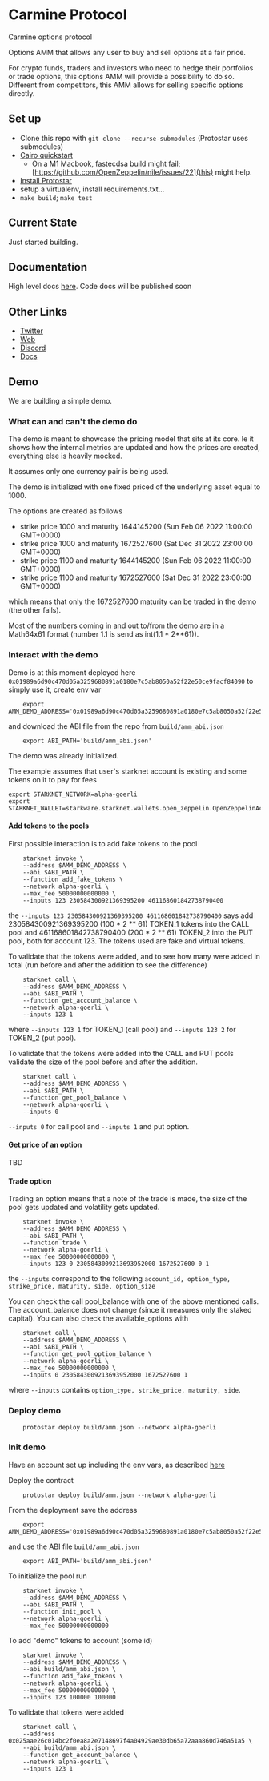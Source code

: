 # Carmine Protocol

Carmine options protocol

Options AMM that allows any user to buy and sell options at a fair price.

For crypto funds, traders and investors who need to hedge their portfolios or trade options, this
options AMM will provide a possibility to do so. Different from competitors, this AMM allows for
selling specific options directly.


## Set up

- Clone this repo with `git clone --recurse-submodules` (Protostar uses submodules)
- [Cairo quickstart](https://www.cairo-lang.org/docs/quickstart.html)
    - On a M1 Macbook, fastecdsa build might fail; [https://github.com/OpenZeppelin/nile/issues/22](this) might help.
- [Install Protostar](https://docs.swmansion.com/protostar/docs/tutorials/installation)
- setup a virtualenv, install requirements.txt...
- `make build`; `make test`

## Current State

Just started building.


## Documentation

High level docs [here](https://carmine-finance.gitbook.io/carmine-options-amm/).
Code docs will be published soon


## Other Links

- [Twitter](https://twitter.com/CarmineOptions)
- [Web](https://carmine.finance)
- [Discord](https://discord.com/invite/uRs7j8w3bX)
- [Docs](https://carmine-finance.gitbook.io/carmine-options-amm/)

## Demo

We are building a simple demo.

### What can and can't the demo do

The demo is meant to showcase the pricing model that sits at its core. Ie it shows how the internal
metrics are updated and how the prices are created, everything else is heavily mocked.

It assumes only one currency pair is being used.

The demo is initialized with one fixed priced of the underlying asset equal to 1000.

The options are created as follows
- strike price 1000 and maturity 1644145200 (Sun Feb 06 2022 11:00:00 GMT+0000)
- strike price 1000 and maturity 1672527600 (Sat Dec 31 2022 23:00:00 GMT+0000)
- strike price 1100 and maturity 1644145200 (Sun Feb 06 2022 11:00:00 GMT+0000)
- strike price 1100 and maturity 1672527600 (Sat Dec 31 2022 23:00:00 GMT+0000)

which means that only the 1672527600 maturity can be traded in the demo (the other fails).

Most of the numbers coming in and out to/from the demo are in a Math64x61 format
(number 1.1 is send as int(1.1 * 2**61)).

### Interact with the demo

Demo is at this moment deployed here `0x01989a6d90c470d05a3259680891a0180e7c5ab8050a52f22e50ce9facf84090`
to simply use it, create env var
```
    export AMM_DEMO_ADDRESS='0x01989a6d90c470d05a3259680891a0180e7c5ab8050a52f22e50ce9facf84090'
```
and download the ABI file from the repo from `build/amm_abi.json`
```
    export ABI_PATH='build/amm_abi.json'
```

The demo was already initialized.

The example assumes that user's starknet account is existing and some tokens on it to pay for fees
```
export STARKNET_NETWORK=alpha-goerli
export STARKNET_WALLET=starkware.starknet.wallets.open_zeppelin.OpenZeppelinAccount
```

#### Add tokens to the pools
First possible interaction is to add fake tokens to the pool
```
    starknet invoke \
    --address $AMM_DEMO_ADDRESS \
    --abi $ABI_PATH \
    --function add_fake_tokens \
    --network alpha-goerli \
    --max_fee 50000000000000 \
    --inputs 123 230584300921369395200 461168601842738790400
```
the `--inputs 123 230584300921369395200 461168601842738790400` says add 230584300921369395200
(100 * 2 ** 61) TOKEN_1 tokens into the CALL pool and 461168601842738790400 (200 * 2 ** 61) TOKEN_2
into the PUT pool, both for account 123. The tokens used are fake and virtual tokens.

To validate that the tokens were added, and to see how many were added in total
(run before and after the addition to see the difference)
```
    starknet call \
    --address $AMM_DEMO_ADDRESS \
    --abi $ABI_PATH \
    --function get_account_balance \
    --network alpha-goerli \
    --inputs 123 1
```
where `--inputs 123 1` for TOKEN_1 (call pool) and `--inputs 123 2` for TOKEN_2 (put pool).

To validate that the tokens were added into the CALL and PUT pools validate the size of the pool
before and after the addition.
```
    starknet call \
    --address $AMM_DEMO_ADDRESS \
    --abi $ABI_PATH \
    --function get_pool_balance \
    --network alpha-goerli \
    --inputs 0
```
`--inputs 0` for call pool and `--inputs 1` and put option.

#### Get price of an option

TBD

#### Trade option

Trading an option means that a note of the trade is made, the size of the pool gets updated
and volatility gets updated.
```
    starknet invoke \
    --address $AMM_DEMO_ADDRESS \
    --abi $ABI_PATH \
    --function trade \
    --network alpha-goerli \
    --max_fee 50000000000000 \
    --inputs 123 0 2305843009213693952000 1672527600 0 1
```
the `--inputs` correspond to the following
`account_id, option_type, strike_price, maturity, side, option_size`

You can check the call pool_balance with one of the above mentioned calls. The account_balance
does not change (since it measures only the staked capital). You can also check
the available_options with
```
    starknet call \
    --address $AMM_DEMO_ADDRESS \
    --abi $ABI_PATH \
    --function get_pool_option_balance \
    --network alpha-goerli \
    --max_fee 50000000000000 \
    --inputs 0 2305843009213693952000 1672527600 1
```
where `--inputs` contains `option_type, strike_price, maturity, side`.



### Deploy demo

```
    protostar deploy build/amm.json --network alpha-goerli
```

### Init demo

Have an account set up including the env vars, as described [here](https://starknet.io/docs/hello_starknet/account_setup.html)

Deploy the contract
```
    protostar deploy build/amm.json --network alpha-goerli
```
From the deployment save the address
```
    export AMM_DEMO_ADDRESS='0x01989a6d90c470d05a3259680891a0180e7c5ab8050a52f22e50ce9facf84090'
```
and use the ABI file `build/amm_abi.json`
```
    export ABI_PATH='build/amm_abi.json'
```

To initialize the pool run
```
    starknet invoke \
    --address $AMM_DEMO_ADDRESS \
    --abi $ABI_PATH \
    --function init_pool \
    --network alpha-goerli \
    --max_fee 50000000000000
```

To add "demo" tokens to account (some id)
```
    starknet invoke \
    --address $AMM_DEMO_ADDRESS \
    --abi build/amm_abi.json \
    --function add_fake_tokens \
    --network alpha-goerli \
    --max_fee 50000000000000 \
    --inputs 123 100000 100000
```

To validate that tokens were added
```
    starknet call \
    --address 0x025aae26c014bc2f0ea8a2e7148697f4a04929ae30db65a72aaa860d746a51a5 \
    --abi build/amm_abi.json \
    --function get_account_balance \
    --network alpha-goerli \
    --inputs 123 1
```
